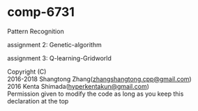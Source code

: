 # comp-6731

Pattern Recognition

assignment 2: Genetic-algorithm


assignment 3: Q-learning-Gridworld

Copyright (C)                                                       
2016-2018 Shangtong Zhang(zhangshangtong.cpp@gmail.com)             
2016 Kenta Shimada(hyperkentakun@gmail.com)                         
Permission given to modify the code as long as you keep this        
declaration at the top                                              

